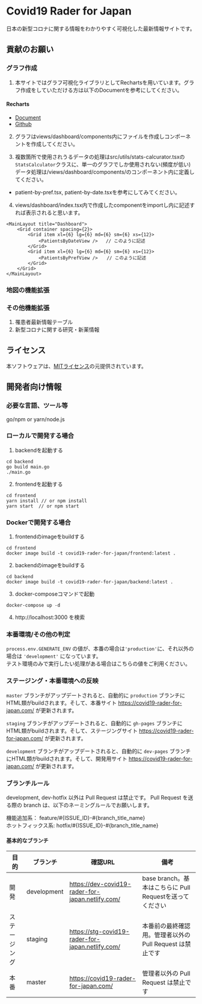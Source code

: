 # Covid19 Rader for Japan
日本の新型コロナに関する情報をわかりやすく可視化した最新情報サイトです。

## 貢献のお願い

### グラフ作成
1. 本サイトではグラフ可視化ライブラリとしてRechartsを用いています。グラフ作成をしていただける方は以下のDocumentを参考にしてください。
#### Recharts
- [Document](http://recharts.org/en-US/)
- [Github](https://github.com/recharts/recharts)

2. グラフはviews/dashboard/components内にファイルを作成しコンポーネントを作成してください。

3. 複数箇所で使用されうるデータの処理はsrc/utils/stats-calcurator.tsxの`StatsCalculator`クラスに、単一のグラフでしか使用されない(頻度が低い)データ処理は/views/dashboard/components/のコンポーネント内に定義してください。
- patient-by-pref.tsx, patient-by-date.tsxを参考にしてみてください。

4. views/dashboard/index.tsx内で作成したcomponentをimportし<Grid></Grid>内に記述すれば表示されると思います。

```/javascript
<MainLayout title="Dashboard">
    <Grid container spacing={2}>
        <Grid item xl={6} lg={6} md={6} sm={6} xs={12}>
            <PatientsByDateView />   // このように記述
        </Grid>
        <Grid item xl={6} lg={6} md={6} sm={6} xs={12}>
            <PatientsByPrefView />　　// このように記述
        </Grid>
    </Grid>
</MainLayout>

```

### 地図の機能拡張

### その他機能拡張
1. 罹患者最新情報テーブル
2. 新型コロナに関する研究・新薬情報


## ライセンス
本ソフトウェアは、[MITライセンス]()の元提供されています。

## 開発者向け情報
### 必要な言語、ツール等
go/npm or yarn/node.js

### ローカルで開発する場合

1. backendを起動する
```
cd backend
go build main.go
./main.go
```

2. frontendを起動する
```
cd frontend
yarn install // or npm install
yarn start  // or npm start
```

### Dockerで開発する場合

1. frontendのimageをbuildする

```
cd frontend
docker image build -t covid19-rader-for-japan/frontend:latest .
```

2. backendのimageをbuildする 

```
cd backend
docker image build -t covid19-rader-for-japan/backend:latest .
```

3. docker-composeコマンドで起動

```
docker-compose up -d
```

4. http://localhost:3000 を検索


### 本番環境/その他の判定

`process.env.GENERATE_ENV` の値が、本番の場合は`'production'`に、それ以外の場合は `'development'` になっています。  
テスト環境のみで実行したい処理がある場合はこちらの値をご利用ください。

### ステージング・本番環境への反映

`master` ブランチがアップデートされると、自動的に `production` ブランチにHTML類がbuildされます。そして、本番サイト https://covid19-rader-for-japan.com/ が更新されます。

`staging` ブランチがアップデートされると、自動的に `gh-pages` ブランチにHTML類がbuildされます。そして、ステージングサイト https://covid19-rader-for-japan.com/ が更新されます。

`development` ブランチがアップデートされると、自動的に `dev-pages` ブランチにHTML類がbuildされます。そして、開発用サイト https://covid19-rader-for-japan.com/ が更新されます。

### ブランチルール

development, dev-hotfix 以外は Pull Request は禁止です。
Pull Request を送る際の branch は、以下のネーミングルールでお願いします。

機能追加系： feature/#{ISSUE_ID}-#{branch_title_name}  
ホットフィックス系: hotfix/#{ISSUE_ID}-#{branch_title_name}

#### 基本的なブランチ
| 目的 | ブランチ | 確認URL | 備考 |
| ---- | -------- | ---- | ---- |
| 開発 | development | https://dev-covid19-rader-for-japan.netlify.com/ | base branch。基本はこちらに Pull Requestを送ってください |
| ステージング | staging | https://stg-covid19-rader-for-japan.netlify.com/ | 本番前の最終確認用。管理者以外の Pull Request は禁止です |
| 本番 | master | https://covid19-rader-for-japan.com/ | 管理者以外の Pull Request は禁止です |



